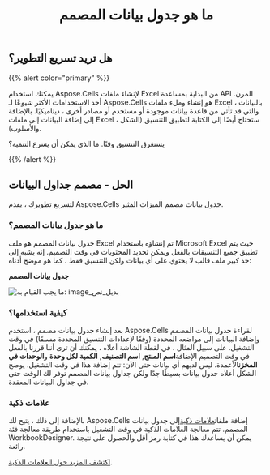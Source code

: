 ﻿---
title: ما هو جدول بيانات المصمم
type: docs
weight: 50
url: /ar/python-net/what-is-a-designer-spreadsheet/
---
## **هل تريد تسريع التطوير؟**

{{% alert color="primary" %}}

يمكنك استخدام Aspose.Cells لإنشاء ملفات Excel من البداية بمساعدة API المرن. أحد الاستخدامات الأكثر شيوعًا لـ Aspose.Cells هو إنشاء وملء ملفات Excel بالبيانات ، والتي قد تأتي من قاعدة بيانات موجودة أو مستخدم أو مصادر أخرى ، ديناميكيًا. بالإضافة إلى إضافة البيانات إلى ملفات Excel ، ستحتاج أيضًا إلى الكتابة لتطبيق التنسيق (الشكل والأسلوب).

يستغرق التنسيق وقتًا. ما الذي يمكن أن يسرع التنمية؟

{{% /alert %}}

## **الحل - مصمم جداول البيانات**

لتسريع تطويرك ، يقدم Aspose.Cells جدول بيانات مصمم الميزات المثير.

### **ما هو جدول بيانات المصمم؟**

جدول بيانات المصمم هو ملف Excel تم إنشاؤه باستخدام Microsoft Excel حيث يتم تطبيق جميع التنسيقات بالفعل ويمكن تحديد المحتويات في وقت التصميم. إنه يشبه إلى حد كبير ملف قالب لا يحتوي على أي بيانات ولكن التنسيق فقط ، كما هو موضح أدناه:

**جدول بيانات المصمم**

![ما يجب القيام به: image_بديل_نص](what-is-a-designer-spreadsheet_1.png)

### **كيفية استخدامها؟**

 بعد إنشاء جدول بيانات مصمم ، استخدم Aspose.Cells لقراءة جدول بيانات المصمم وإضافة البيانات إلى مواضعه المحددة (وفقًا لإعدادات التنسيق المحددة مسبقًا) في وقت التشغيل. على سبيل المثال ، في لقطة الشاشة أعلاه ، يمكنك أن ترى أننا قررنا بالفعل في وقت التصميم الإضافة**اسم المنتج**, **اسم التصنيف**, **الكمية لكل وحدة** و**الوحدات في المخزن**الأعمدة. ليس لديهم أي بيانات حتى الآن: تتم إضافة هذا في وقت التشغيل. يوضح الشكل أعلاه جدول بيانات بسيطًا جدًا ولكن جداول بيانات المصمم توفر لك الوقت حتى في جداول البيانات المعقدة.

### **علامات ذكية**

 بالإضافة إلى ذلك ، يتيح لك Aspose.Cells إضافة ملفات[علامات ذكية](/cells/ar/python-net/smart-markers/)إلى جدول بيانات المصمم. تتم معالجة العلامات الذكية في وقت التشغيل باستخدام طريقة معالجة فئة WorkbookDesigner. يمكن أن يساعدك هذا في كتابة رمز أقل والحصول على نتيجة رائعة.

[اكتشف المزيد حول العلامات الذكية](/cells/ar/python-net/smart-markers/).
